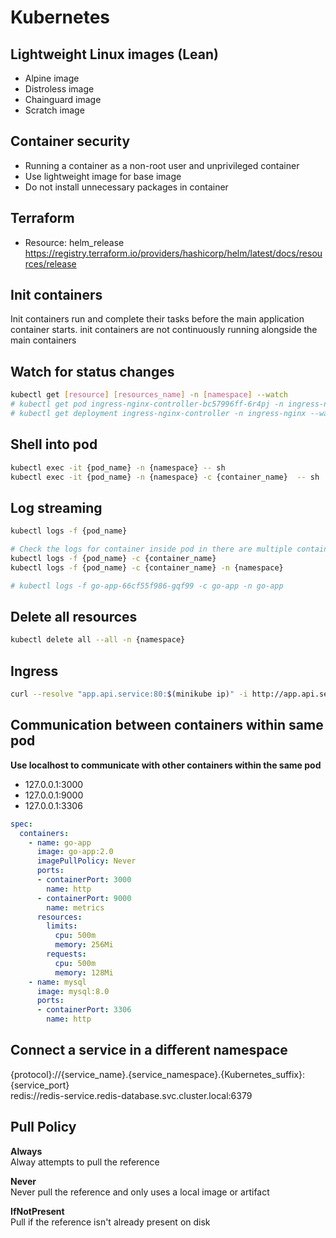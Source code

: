# Kubernetes

## Lightweight Linux images (Lean)
- Alpine image
- Distroless image
- Chainguard image
- Scratch image

## Container security
- Running a container as a non-root user and unprivileged container
- Use lightweight image for base image
- Do not install unnecessary packages in container

## Terraform
- Resource: helm_release https://registry.terraform.io/providers/hashicorp/helm/latest/docs/resources/release

## Init containers
Init containers run and complete their tasks before the main application container starts. init containers are not continuously running alongside the main containers

## Watch for status changes
``` bash
kubectl get [resource] [resources_name] -n [namespace] --watch
# kubectl get pod ingress-nginx-controller-bc57996ff-6r4pj -n ingress-nginx --watch
# kubectl get deployment ingress-nginx-controller -n ingress-nginx --watch
```

## Shell into pod
``` bash
kubectl exec -it {pod_name} -n {namespace} -- sh
kubectl exec -it {pod_name} -n {namespace} -c {container_name}  -- sh
```

## Log streaming
``` bash
kubectl logs -f {pod_name}

# Check the logs for container inside pod in there are multiple containers
kubectl logs -f {pod_name} -c {container_name}
kubectl logs -f {pod_name} -c {container_name} -n {namespace}

# kubectl logs -f go-app-66cf55f986-gqf99 -c go-app -n go-app
```

## Delete all resources
``` bash
kubectl delete all --all -n {namespace}
```

## Ingress
``` bash
curl --resolve "app.api.service:80:$(minikube ip)" -i http://app.api.service
```

## Communication between containers within same pod
**Use localhost to communicate with other containers within the same pod**
- 127.0.0.1:3000
- 127.0.0.1:9000
- 127.0.0.1:3306
``` yaml
spec:
  containers:
    - name: go-app
      image: go-app:2.0
      imagePullPolicy: Never
      ports:
      - containerPort: 3000
        name: http
      - containerPort: 9000
        name: metrics
      resources:
        limits:
          cpu: 500m
          memory: 256Mi
        requests:
          cpu: 500m
          memory: 128Mi
    - name: mysql
      image: mysql:8.0
      ports:
      - containerPort: 3306
        name: http
```

## Connect a service in a different namespace
{protocol}://{service_name}.{service_namespace}.{Kubernetes_suffix}:{service_port} \
redis://redis-service.redis-database.svc.cluster.local:6379

## Pull Policy
**Always** \
Alway attempts to pull the reference

**Never** \
Never pull the reference and only uses a local image or artifact

**IfNotPresent** \
Pull if the reference isn't already present on disk